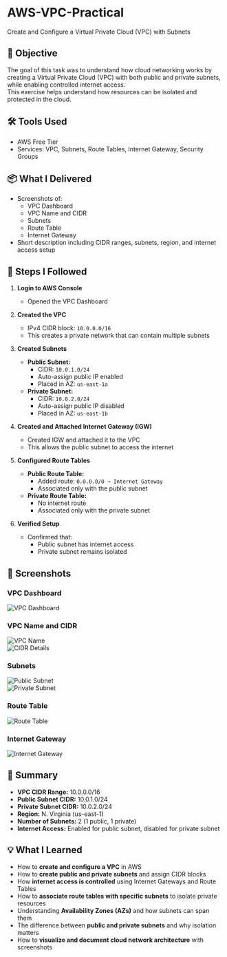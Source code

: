 # AWS-VPC-Practical
Create and Configure a Virtual Private Cloud (VPC) with Subnets

## 🎯 Objective
The goal of this task was to understand how cloud networking works by creating a Virtual Private Cloud (VPC) with both public and private subnets, while enabling controlled internet access.  
This exercise helps understand how resources can be isolated and protected in the cloud.

## 🛠️ Tools Used
- AWS Free Tier  
- Services: VPC, Subnets, Route Tables, Internet Gateway, Security Groups

## 📦 What I Delivered
- Screenshots of:  
  - VPC Dashboard  
  - VPC Name and CIDR  
  - Subnets  
  - Route Table  
  - Internet Gateway  
- Short description including CIDR ranges, subnets, region, and internet access setup

## 🧭 Steps I Followed

1. **Login to AWS Console**  
   - Opened the VPC Dashboard

2. **Created the VPC**  
   - IPv4 CIDR block: `10.0.0.0/16`  
   - This creates a private network that can contain multiple subnets

3. **Created Subnets**  
   - **Public Subnet:**  
     - CIDR: `10.0.1.0/24`  
     - Auto-assign public IP enabled  
     - Placed in AZ: `us-east-1a`  
   - **Private Subnet:**  
     - CIDR: `10.0.2.0/24`  
     - Auto-assign public IP disabled  
     - Placed in AZ: `us-east-1b`

4. **Created and Attached Internet Gateway (IGW)**  
   - Created IGW and attached it to the VPC  
   - This allows the public subnet to access the internet

5. **Configured Route Tables**  
   - **Public Route Table:**  
     - Added route: `0.0.0.0/0 → Internet Gateway`  
     - Associated only with the public subnet  
   - **Private Route Table:**  
     - No internet route  
     - Associated only with the private subnet

6. **Verified Setup**  
   - Confirmed that:  
     - Public subnet has internet access  
     - Private subnet remains isolated

## 📸 Screenshots

### VPC Dashboard
![VPC Dashboard](screenshots/Screenshot-vpc-dashboard.png)

### VPC Name and CIDR
![VPC Name](screenshots/Screenshot-Vpc-name.png)  
![CIDR Details](screenshots/Screenshot-cidr.png)

### Subnets
![Public Subnet](screenshots/Screenshot-subnet-public.png)  
![Private Subnet](screenshots/Screenshot-subnet-private.png)

### Route Table
![Route Table](screenshots/Screenshot-route1.png)

### Internet Gateway
![Internet Gateway](screenshots/Screenshot-IGW.png)

## 📝 Summary
- **VPC CIDR Range:** 10.0.0.0/16  
- **Public Subnet CIDR:** 10.0.1.0/24  
- **Private Subnet CIDR:** 10.0.2.0/24  
- **Region:** N. Virginia (us-east-1)  
- **Number of Subnets:** 2 (1 public, 1 private)  
- **Internet Access:** Enabled for public subnet, disabled for private subnet

## 💡 What I Learned
- How to **create and configure a VPC** in AWS  
- How to **create public and private subnets** and assign CIDR blocks  
- How **internet access is controlled** using Internet Gateways and Route Tables  
- How to **associate route tables with specific subnets** to isolate private resources  
- Understanding **Availability Zones (AZs)** and how subnets can span them  
- The difference between **public and private subnets** and why isolation matters  
- How to **visualize and document cloud network architecture** with screenshots
